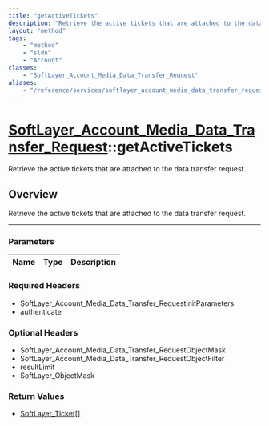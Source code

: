 ```yaml
---
title: "getActiveTickets"
description: "Retrieve the active tickets that are attached to the data transfer request."
layout: "method"
tags:
    - "method"
    - "sldn"
    - "Account"
classes:
    - "SoftLayer_Account_Media_Data_Transfer_Request"
aliases:
    - "/reference/services/softlayer_account_media_data_transfer_request/getActiveTickets"
---
```

# [SoftLayer_Account_Media_Data_Transfer_Request](/reference/services/SoftLayer_Account_Media_Data_Transfer_Request)::getActiveTickets


Retrieve the active tickets that are attached to the data transfer request.


## Overview 
Retrieve the active tickets that are attached to the data transfer request.

-----

### Parameters 
|Name | Type | Description |
| --- | --- | --- |


### Required Headers
* SoftLayer_Account_Media_Data_Transfer_RequestInitParameters
* authenticate


### Optional Headers
* SoftLayer_Account_Media_Data_Transfer_RequestObjectMask
* SoftLayer_Account_Media_Data_Transfer_RequestObjectFilter
* resultLimit
* SoftLayer_ObjectMask

### Return Values
* <a href='/reference/datatypes/SoftLayer_Ticket'>SoftLayer_Ticket[] </a>




